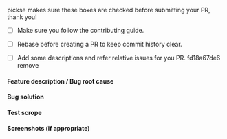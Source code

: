 pickse makes sure these boxes are checked before submitting your PR, thank you!

* [ ] Make sure you follow the contributing guide.
* [ ] Rebase before creating a PR to keep commit history clear.
* [ ] Add some descriptions and refer relative issues for you PR. fd18a67de6 remove


#### Feature description / Bug root cause
#### Bug solution
#### Test scrope
#### Screenshots (if appropriate)
